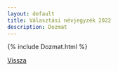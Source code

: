```yaml
---
layout: default
title: Választási névjegyzék 2022
description: Dozmat
---
```


{% include Dozmat.html %}

[Vissza](./)